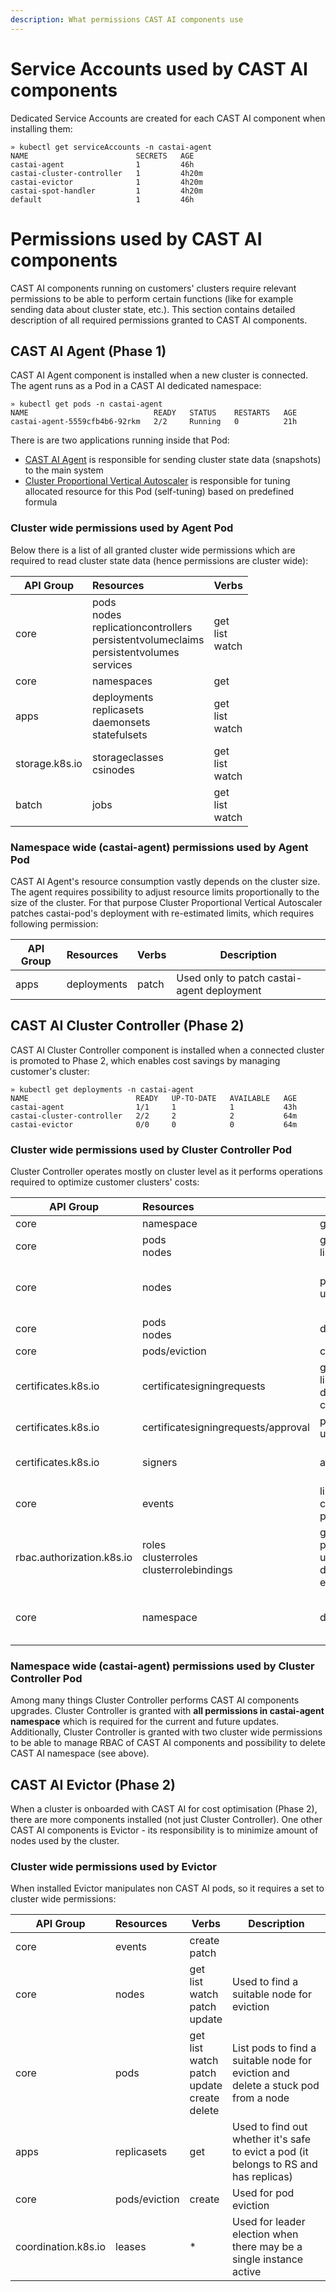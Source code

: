 ```yaml
---
description: What permissions CAST AI components use
---
```


# Service Accounts used by CAST AI components

Dedicated Service Accounts are created for each CAST AI component when installing them:
```shell
» kubectl get serviceAccounts -n castai-agent
NAME                        SECRETS   AGE
castai-agent                1         46h
castai-cluster-controller   1         4h20m
castai-evictor              1         4h20m
castai-spot-handler         1         4h20m
default                     1         46h
```


# Permissions used by CAST AI components

CAST AI components running on customers' clusters require relevant permissions to be able to perform certain functions (like for example sending data about cluster state, etc.).
This section contains detailed description of all required permissions granted to CAST AI components.

## CAST AI Agent (Phase 1)

CAST AI Agent component is installed when a new cluster is connected.
The agent runs as a Pod in a CAST AI dedicated namespace:
```shell
» kubectl get pods -n castai-agent
NAME                            READY   STATUS    RESTARTS   AGE
castai-agent-5559cfb4b6-92rkm   2/2     Running   0          21h
```

There is are two applications running inside that Pod:
- [CAST AI Agent](https://github.com/castai/k8s-agent/) is responsible for sending cluster state data (snapshots) to the main system
- [Cluster Proportional Vertical Autoscaler](https://github.com/kubernetes-sigs/cluster-proportional-vertical-autoscaler/) is responsible for tuning allocated resource for this Pod (self-tuning) based on predefined formula


### Cluster wide permissions used by Agent Pod

Below there is a list of all granted cluster wide permissions which are required to read cluster state data (hence permissions are cluster wide):

| API Group       | Resources                                                                                               | Verbs                  |
|-----------------|:--------------------------------------------------------------------------------------------------------|------------------------|
| core            | pods<br/>nodes<br/>replicationcontrollers<br/>persistentvolumeclaims<br/>persistentvolumes<br/>services | get<br/>list<br/>watch |
| core            | namespaces                                                                                              | get                    |
| apps            | deployments<br/>replicasets<br/>daemonsets<br/>statefulsets                                             | get<br/>list<br/>watch |
| storage.k8s.io  | storageclasses<br/>csinodes                                                                             | get<br/>list<br/>watch |
| batch           | jobs                                                                                                    | get<br/>list<br/>watch |


### Namespace wide (castai-agent) permissions used by Agent Pod

CAST AI Agent's resource consumption vastly depends on the cluster size.
The agent requires possibility to adjust resource limits proportionally to the size of the cluster.
For that purpose Cluster Proportional Vertical Autoscaler patches castai-pod's deployment with re-estimated limits, which requires following permission:

| API Group | Resources   | Verbs | Description                                |
|-----------|:------------|-------|--------------------------------------------|
| apps      | deployments | patch | Used only to patch castai-agent deployment |


## CAST AI Cluster Controller (Phase 2)

CAST AI Cluster Controller component is installed when a connected cluster is promoted to Phase 2, which enables cost savings by managing customer's cluster:
```shell
» kubectl get deployments -n castai-agent
NAME                        READY   UP-TO-DATE   AVAILABLE   AGE
castai-agent                1/1     1            1           43h
castai-cluster-controller   2/2     2            2           64m
castai-evictor              0/0     0            0           64m
```


### Cluster wide permissions used by Cluster Controller Pod

Cluster Controller operates mostly on cluster level as it performs operations required to optimize customer clusters' costs:

| API Group                 | Resources                                      | Verbs                                            | Description                           |
|---------------------------|:-----------------------------------------------|--------------------------------------------------|---------------------------------------|
| core                      | namespace                                      | get                                              |                                       |
| core                      | pods<br/>nodes                                 | get<br/>list                                     |                                       |
| core                      | nodes                                          | patch<br/>update                                 | Used for node draining and patching   |
| core                      | pods<br/>nodes                                 | delete                                           |                                       |
| core                      | pods/eviction                                  | create                                           |                                       |
| certificates.k8s.io       | certificatesigningrequests                     | get<br/>list<br/>delete<br/>create               |                                       |
| certificates.k8s.io       | certificatesigningrequests/approval            | patch<br/>update                                 |                                       |
| certificates.k8s.io       | signers                                        | approve                                          | Applicable only for kubelet           |
| core                      | events                                         | list<br/>create<br/>patch                        |                                       |
| rbac.authorization.k8s.io | roles<br/>clusterroles<br/>clusterrolebindings | get<br/>patch<br/>update<br/>delete<br/>escalate | Applicable for all CAST AI Components |
| core                      | namespace                                      | delete                                           | Applicable only for CAST AI Agent     |


### Namespace wide (castai-agent) permissions used by Cluster Controller Pod

Among many things Cluster Controller performs CAST AI components upgrades.
Cluster Controller is granted with **all permissions in castai-agent namespace** which is required for the current and future updates.
Additionally, Cluster Controller is granted with two cluster wide permissions to be able to manage RBAC of CAST AI components and possibility to delete CAST AI namespace (see above).


## CAST AI Evictor (Phase 2)

When a cluster is onboarded with CAST AI for cost optimisation (Phase 2), there are more components installed (not just Cluster Controller).
One other CAST AI components is Evictor - its responsibility is to minimize amount of nodes used by the cluster.

### Cluster wide permissions used by Evictor

When installed Evictor manipulates non CAST AI pods, so it requires a set to cluster wide permissions:

| API Group           | Resources     | Verbs                                                             | Description                                                                           |
|---------------------|:--------------|-------------------------------------------------------------------|---------------------------------------------------------------------------------------|
| core                | events        | create<br/>patch                                                  |                                                                                       |
| core                | nodes         | get<br/>list<br/>watch<br/>patch<br/>update                       | Used to find a suitable node for eviction                                             |
| core                | pods          | get<br/>list<br/>watch<br/>patch<br/>update<br/>create<br/>delete | List pods to find a suitable node for eviction and delete a stuck pod from a node     |
| apps                | replicasets   | get                                                               | Used to find out whether it's safe to evict a pod (it belongs to RS and has replicas) |
| core                | pods/eviction | create                                                            | Used for pod eviction                                                                 |
| coordination.k8s.io | leases        | *                                                                 | Used for leader election when there may be a single instance active                   |
